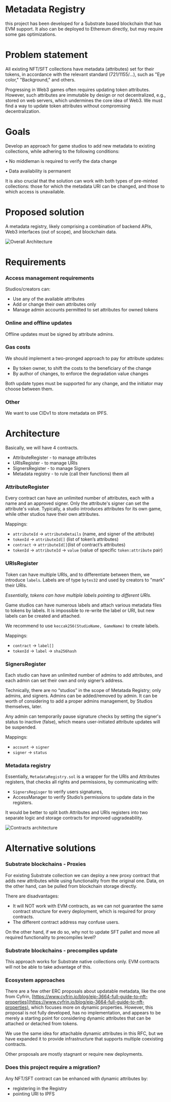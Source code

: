 # Metadata Registry

this project has been developed for a Substrate based blockchain that has EVM support. It also can be deployed to Ethereum directly, but may require some gas optimizations.

# Problem statement

All existing NFT/SFT collections have metadata (attributes) set for their tokens, in accordance with the relevant standard (721/1155/…), such as "Eye color," "Background," and others.

Progressing in Web3 games often requires updating token attributes. However, such attributes are immutable by design or not decentralized, e.g., stored on web servers, which undermines the core idea of Web3.
We must find a way to update token attributes without compromising decentralization.

# Goals

Develop an approach for game studios to add new metadata to existing collections, while adhering to the following conditions:

• No middleman is required to verify the data change

• Data availability is permanent

It is also crucial that the solution can work with both types of pre-minted collections: those for which the metadata URI can be changed, and those to which access is unavailable.

# Proposed solution

A metadata registry, likely comprising a combination of backend APIs, Web3 interfaces (out of scope), and blockchain data.

![Overall Architecture](./docs/overall.png)

# Requirements

### Access management requirements

Studios/creators can:

- Use any of the available attributes
- Add or change their own attributes only
- Manage admin accounts permitted to set attributes for owned tokens

### Online and offline updates

Offline updates must be signed by attribute admins.

### Gas costs

We should implement a two-pronged approach to pay for attribute updates:

- By token owner, to shift the costs to the beneficiary of the change
- By author of changes, to enforce the degradation value changes

Both update types must be supported for any change, and the initiator may choose between them.

### Other

We want to use CIDv1 to store metadata on IPFS.

# Architecture

Basically, we will have 4 contracts.

- AttributeRegister - to manage attributes
- URIsRegister - to manage URIs
- SignersRegister - to manage Signers
- Metadata registry - to rule (call their functions) them all

### AttributeRegister

Every contract can have an unlimited number of attributes, each with a name and an approved signer.
Only the attribute's signer can set the attribute's value. Typically, a studio introduces attributes for its own game, while other studios have their own attributes.

Mappings:

- `attributeId` → `attributeDetails` (name, and signer of the attribute)
- `tokenId` → `attributeId[]` (list of token’s attributes)
- `contract` → `attributeId[]`(list of contract’s attributes)
- `tokenId` → `attributeId` → `value` (value of specific `token:attribute` pair)

### URIsRegister

Token can have multiple URIs, and to differentiate between them, we introduce `labels`. Labels are of type `bytes32` and used by creators to "mark" their URIs.

_Essentially, tokens can have multiple labels pointing to different URIs._

Game studios can have numerous labels and attach various metadata files to tokens by labels.
It is impossible to re-write the label or URI, but new labels can be created and attached.

We recommend to use `keccak256(StudioName, GameName)` to create labels.

Mappings:

- `contract` → `label[]`
- `tokenId` → `label` → `sha256hash`

### SignersRegister

Each studio can have an unlimited number of admins to add attributes, and each admin can set their own and only signer’s address.

Technically, there are no “studios” in the scope of Metatada Registry; only admins, and signers. Admins can be added/removed by admin. It can be worth of considering to add a proper admins management, by Studios themselves, later.

Any admin can temporarily pause signature checks by setting the signer's status to inactive (false), which means user-initiated attribute updates will be suspended.

Mappings:

- `account` → `signer`
- `signer` → `status`

### Metadata registry

Essentially, `MetadataRegistry.sol` is a wrapper for the URIs and Attributes registers, that checks all rights and permissions, by communicating with:

- `SignersRegisger` to verify users signatures,
- AccessManager to verify Studio’s permissions to update data in the registers.

It would be better to split both Attributes and URIs registers into two separate logic and storage contracts for improved upgradeability.

![Contracts architecture](./docs/contracts.png)

# Alternative solutions

### Substrate blockchains - Proxies

For existing Substrate collection we can deploy a new proxy contract that adds new attributes while using functionality from the original one. Data, on the other hand, can be pulled from blockchain storage directly.

There are disadvantages:

- It will NOT work with EVM contracts, as we can not guarantee the same contract structure for every deployment, which is required for proxy contracts.
- The different contract address may confuse users.

On the other hand, if we do so, why not to update SFT pallet and move all required functionality to precompiles level?

### Substrate blockchains - precompiles update

This approach works for Substrate native collections only. EVM contracts will not be able to take advantage of this.

### Ecosystem approaches

There are a few other ERC proposals about updatable metadata, like the one from Cyfrin, [https://www.cyfrin.io/blog/eip-3664-full-guide-to-nft-properties](https://www.cyfrin.io/blog/eip-3664-full-guide-to-nft-properties), which focuses more on dynamic properties. However, this proposal is not fully developed, has no implementation, and appears to be merely a starting point for considering dynamic attributes that can be attached or detached from tokens.

We use the same idea for attachable dynamic attributes in this RFC, but we have expanded it to provide infrastructure that supports multiple coexisting contracts.

Other proposals are mostly stagnant or require new deployments.

### Does this project require a migration?

Any NFT/SFT contract can be enhanced with dynamic attributes by:

- registering in the Registry
- pointing URI to IPFS
